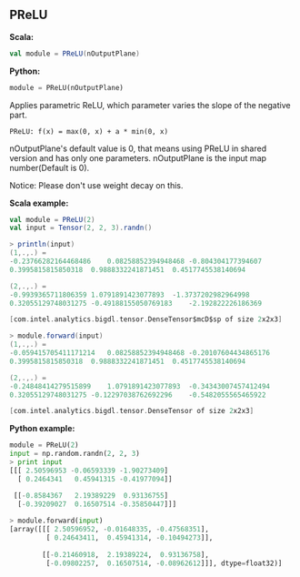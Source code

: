 ## PReLU ##

**Scala:**
```scala
val module = PReLU(nOutputPlane)
```
**Python:**
```python
module = PReLU(nOutputPlane)
```

Applies parametric ReLU, which parameter varies the slope of the negative part.

```
PReLU: f(x) = max(0, x) + a * min(0, x)
```
nOutputPlane's default value is 0, that means using PReLU in shared version and has
only one parameters. nOutputPlane is the input map number(Default is 0).

Notice: Please don't use weight decay on this.

**Scala example:**
```scala
val module = PReLU(2)
val input = Tensor(2, 2, 3).randn()

> println(input)
(1,.,.) =
-0.23766282164468486	0.08258852394948468	-0.804304177394607
0.3995815815850318	0.9888332241871451	0.4517745538140694

(2,.,.) =
-0.9939365711806359	1.0791891423077893	-1.3737202982964998
0.32055129748031275	-0.49188155050769183	-2.192822226186369

[com.intel.analytics.bigdl.tensor.DenseTensor$mcD$sp of size 2x2x3]

> module.forward(input)
(1,.,.) =
-0.059415705411171214	0.08258852394948468	-0.20107604434865176
0.3995815815850318	0.9888332241871451	0.4517745538140694

(2,.,.) =
-0.24848414279515899	1.0791891423077893	-0.34343007457412494
0.32055129748031275	-0.12297038762692296	-0.5482055565465922

[com.intel.analytics.bigdl.tensor.DenseTensor of size 2x2x3]
```

**Python example:**
```python
module = PReLU(2)
input = np.random.randn(2, 2, 3)
> print input
[[[ 2.50596953 -0.06593339 -1.90273409]
  [ 0.2464341   0.45941315 -0.41977094]]

 [[-0.8584367   2.19389229  0.93136755]
  [-0.39209027  0.16507514 -0.35850447]]]
  
> module.forward(input)
[array([[[ 2.50596952, -0.01648335, -0.47568351],
         [ 0.24643411,  0.45941314, -0.10494273]],
 
        [[-0.21460918,  2.19389224,  0.93136758],
         [-0.09802257,  0.16507514, -0.08962612]]], dtype=float32)]
```
